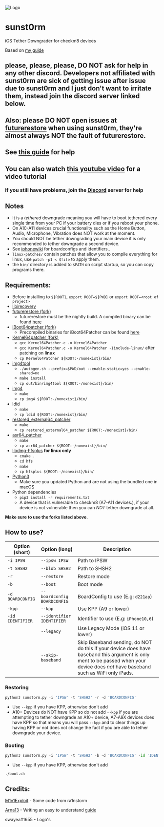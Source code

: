 ![Logo](https://cdn.discordapp.com/attachments/1002450787085066250/1002533777693745182/sunst0rmgithub.png)

# sunst0rm
iOS Tether Downgrader for checkm8 devices

Based on [my guide](https://github.com/mineek/iostethereddowngrade)

## please, please, please, DO NOT ask for help in any other discord. Developers not affiliated with sunst0rm are sick of getting issue after issue due to sunst0rm and I just don't want to irritate them, instead join the discord server linked below.
## Also: please DO NOT open issues at [futurerestore](https://github.com/futurerestore/futurerestore) when using sunst0rm, they're almost always NOT the fault of futurerestore.

## See [this guide](https://github.com/Arna13/sunst0rm-guide) for help
## You can also watch [this youtube video](https://www.youtube.com/watch?v=P1m_DsoWyb0) for a video tutorial
### If you still have problems, join the [Discord](https://discord.gg/TqVH6NBwS3) server for help

## Notes
- It is a *tethered* downgrade meaning you will have to boot tethered every single time from your PC if your battery dies or if you reboot your phone.
- On A10-A11 devices crucial functionality such as the Home Button, Audio, Microphone, Vibration does NOT work at the moment.
- You should NOT be tether downgrading your main device it is only recommended to tether downgrade a second device.
- See [iphonewiki](https://www.theiphonewiki.com/wiki/BORD) for boardconfigs and identifiers..
- `linux-patches/` contain patches that allow you to compile everything for linux, use `patch -p1 < $file` to apply them.
- the `bin/` directory is added to `$PATH` on script startup, so you can copy programs there.

## Requirements:
- Before installing to `${ROOT}`, `export ROOT=${PWD}` or `export ROOT=<root of project>`
- [libirecovery](https://github.com/libimobiledevice/libirecovery)
- [futurerestore (fork)](https://github.com/futurerestore/futurerestore)
  - futurerestore must be the nightly build. A compiled binary can be found [here](https://github.com/futurerestore/futurerestore/actions)
- [iBoot64patcher (fork)](https://github.com/Cryptiiiic/iBoot64Patcher)
  - Precompiled binaries for iBoot64Patcher can be found [here](https://github.com/Cryptiiiic/iBoot64Patcher/actions)
- [Kernel64patcher (fork)](https://github.com/iSuns9/Kernel64Patcher)
  - `gcc Kernel64Patcher.c -o Kernel64Patcher`
  - `gcc Kernel64Patcher.c -o Kernel64Patcher -Iinclude-linux/` after patching on **linux**
  - `cp Kernel64Patcher ${ROOT:-/nonexist}/bin/`
- [img4tool](https://github.com/tihmstar/img4tool)
  - `./autogen.sh --prefix=$PWD/out --enable-static=yes --enable-shared=no`
  - `make install`
  - `cp out/bin/img4tool ${ROOT:-/nonexist}/bin/`
- [img4](https://github.com/xerub/img4lib)
  - `make`
  - `cp img4 ${ROOT:-/nonexist}/bin/`
- [ldid](https://github.com/ProcursusTeam/ldid)
  - `make`
  - `cp ldid ${ROOT:-/nonexist}/bin/`
- [restored_external64_patcher](https://github.com/iSuns9/restored_external64patcher)
  - `make`
  - `cp restored_external64_patcher ${ROOT:-/nonexist}/bin/`
- [asr64_patcher](https://github.com/exploit3dguy/asr64_patcher)
  - `make`
  - `cp asr64_patcher ${ROOT:-/nonexist}/bin/`
- [libdmg-hfsplus](https://github.com/planetbeing/libdmg-hfsplus) **for linux only**
  - `cmake .`
  - `cd hfs`
  - `make`
  - `cp hfsplus ${ROOT:-/nonexist}/bin/`
- [Python3](https://www.python.org/downloads)
   - Make sure you updated Python and are not using the bundled one in macOS
- Python dependencies
   - `pip3 install -r requirements.txt`
   - A device that is vulnerable to checkm8 (A7-A11 devices.), if your device is not vulnerable then you can *NOT* tether downgrade at all. 

**Make sure to use the forks listed above.**

## How to use?
| Option (short)  | Option (long)               | Description                              |
|-----------------|-----------------------------|------------------------------------------|
| `-i IPSW`       | `--ipsw IPSW`               | Path to IPSW                             |
| `-t SHSH2`      | `--blob SHSH2`              | Path to SHSH2                            |
| `-r`       | `--restore`            | Restore mode                             |
| `-b`       | `--boot`               | Boot mode                                |
| `-d BOARDCONFIG`| `--boardconfig BOARDCONFIG` | BoardConfig to use  (E.g: `d221ap`)      |
| `-kpp`     | `--kpp`                | Use KPP (A9 or lower)                    |
| `-id IDENTIFIER`| `--identifier IDENTIFIER`   | Identifier to use  (E.g: `iPhone10,6`)   |
|                 | `--legacy`             | Use Legacy Mode (iOS 11 or lower)        |
|                 | `--skip-baseband`           | Skip Baseband sending, do NOT do this if your device does have baseband this argument is only ment to be passed when your device does *not* have baseband such as WiFi only iPads.                  |
### Restoring
```py
python3 sunstorm.py -i 'IPSW' -t 'SHSH2' -r -d 'BOARDCONFIG'
```
- Use `--kpp` if you have KPP, otherwise don't add
- A10+ Devices do NOT have KPP so do not add `--kpp` if you are attempting to tether downgrade an A10+ device, A7-A9X devices does have KPP so that means you will pass `--kpp` and to clear things up having KPP or not does not change the fact if you are able to tether downgrade your device.
### Booting
```py
python3 sunstorm.py -i 'IPSW' -t 'SHSH2' -b -d 'BOARDCONFIG' -id 'IDENTIFIER'
```
- Use `--kpp` if you have KPP, otherwise don't add
```
./boot.sh
```

## Credits:
[M1n1Exploit](https://github.com/Mini-Exploit) - Some code from ra1nstorm

[Arna13](https://github.com/Arna13) - Writing an easy to understand [guide](https://github.com/Arna13/sunst0rm-guide)

swayea#1655 - Logo's
